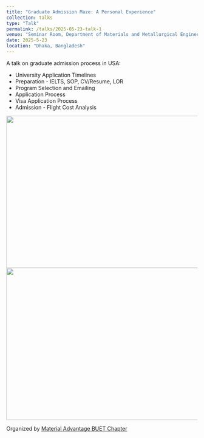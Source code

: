 ```yaml
---
title: "Graduate Admission Maze: A Personal Experience"
collection: talks
type: "Talk"
permalink: /talks/2025-05-23-talk-1
venue: "Seminar Room, Department of Materials and Metallurgical Engineering, BUET"
date: 2025-5-23
location: "Dhaka, Bangladesh"
---
```

A talk on graduate admission process in USA:
  * University Application Timelines
  * Preparation - IELTS, SOP, CV/Resume, LOR
  * Program Selection and Emailing
  * Application Process
  * Visa Application Process
  * Admission - Flight Cost Analysis

<img src='/images/MABC/pic2.JPG' width="600px" height="400px">
<img src='/images/MABC/pic1.JPG' width="600px" height="400px">

Organized by [Material Advantage BUET Chapter](https://mabuetchapter.com)
